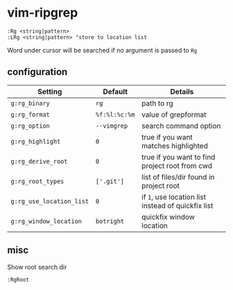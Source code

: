 # vim-ripgrep

```vim
:Rg <string|pattern>
:LRg <string|pattern> "store to location list
```

Word under cursor will be searched if no argument is passed to `Rg`

## configuration


| Setting                  | Default                     | Details
| ---------------------    | --------------------------- | ----------
| `g:rg_binary`            | `rg`                        | path to rg
| `g:rg_format`            | `%f:%l:%c:%m`               | value of grepformat
| `g:rg_option`            | `--vimgrep`                 | search command option
| `g:rg_highlight`         | `0`                         | true if you want matches highlighted
| `g:rg_derive_root`       | `0`                         | true if you want to find project root from cwd
| `g:rg_root_types`        | `['.git']`                  | list of files/dir found in project root
| `g:rg_use_location_list` | `0`                         | if `1`, use location list instead of quickfix list
| `g:rg_window_location`   | `botright`                  | quickfix window location
    
## misc

Show root search dir

```vim
:RgRoot
```
